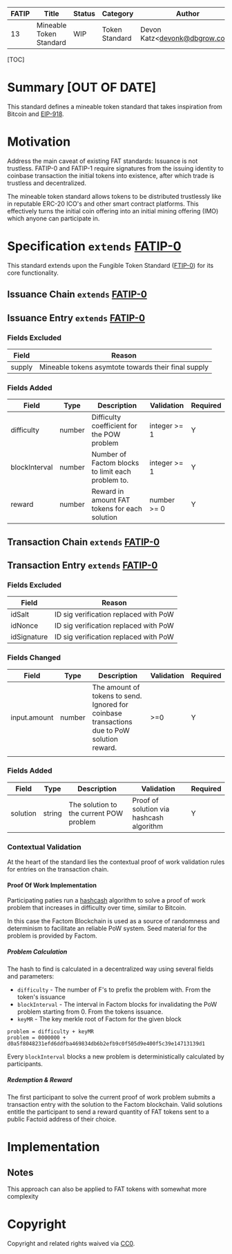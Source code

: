 | FATIP | Title                   | Status | Category       | Author                            | Created   |
| ----- | ----------------------- | ------ | -------------- | --------------------------------- | --------- |
| 13    | Mineable Token Standard | WIP    | Token Standard | Devon Katz\<<devonk@dbgrow.com>\> | 8-17-2018 |


[TOC]

# Summary [OUT OF DATE]

This standard defines a mineable token standard that takes inspiration from
Bitcoin and [EIP-918](https://eips.ethereum.org/EIPS/eip-918).


# Motivation

Address the main caveat of existing FAT standards: Issuance is not trustless.
FATIP-0 and FATIP-1 require signatures from the issuing identity to coinbase
transaction the initial tokens into existence, after which trade is trustless
and decentralized.

The mineable token standard allows tokens to be distributed trustlessly like in
reputable ERC-20 ICO's and other smart contract platforms. This effectively
turns the initial coin offering into an initial mining offering (IMO) which
anyone can participate in.


# Specification `extends` [FATIP-0](0)

This standard extends upon the Fungible Token Standard ([FTIP-0](0)) for its
core functionality.


## Issuance Chain `extends` [FATIP-0](0)


## Issuance Entry `extends` [FATIP-0](0)


### Fields Excluded

| Field  | Reason                                              |
| ------ | --------------------------------------------------- |
| supply | Mineable tokens asymtote towards their final supply |


### Fields Added

| Field         | Type   | Description                                       | Validation   | Required |
| ------------- | ------ | ------------------------------------------------- | ------------ | -------- |
| difficulty    | number | Difficulty coefficient for the POW problem        | integer >= 1 | Y        |
| blockInterval | number | Number of Factom blocks to limit each problem to. | integer >= 1 | Y        |
| reward        | number | Reward in amount FAT tokens for each solution     | number >= 0  | Y        |


## Transaction Chain `extends` [FATIP-0](0)


## Transaction Entry `extends` [FATIP-0](0)


### Fields Excluded

| Field       | Reason                                |
| ----------- | ------------------------------------- |
| idSalt      | ID sig verification replaced with PoW |
| idNonce     | ID sig verification replaced with PoW |
| idSignature | ID sig verification replaced with PoW |



### Fields Changed

| Field        | Type   | Description                                                  | Validation | Required |
| ------------ | ------ | ------------------------------------------------------------ | ---------- | -------- |
| input.amount | number | The amount of tokens to send. Ignored for coinbase transactions due to PoW solution reward. | \>=0       | Y        |
|              |        |                                                              |            |          |


### Fields Added

| Field    | Type   | Description                             | Validation                               | Required |
| -------- | ------ | --------------------------------------- | ---------------------------------------- | -------- |
| solution | string | The solution to the current POW problem | Proof of solution via hashcash algorithm | Y        |



### Contextual Validation

At the heart of the standard lies the contextual proof of work validation rules
for entries on the transaction chain.


#### Proof Of Work Implementation

Participating paties run a [hashcash](https://en.bitcoin.it/wiki/Hashcash)
algorithm to solve a proof of work problem that increases in difficulty over
time, similar to Bitcoin.

In this case the Factom Blockchain is used as a source of randomness and
determinism to facilitate an reliable PoW system. Seed material for the problem
is provided by Factom.


##### Problem Calculation

The hash to find is calculated in a decentralized way using several fields and
parameters:

- `difficulty` - The number of F's to prefix the problem with. From the token's
  issuance
- `blockInterval` - The interval in Factom blocks for invalidating the PoW
  problem starting from 0. From the tokens issuance.
- `keyMR` - The key merkle root of Factom for the given block


```
problem = difficulty + keyMR
problem = 0000000 + d0a5f8048231efd6ddfba469834db6b2efb9c0f505d9e400f5c39e14713139d1
```

Every `blockInterval` blocks a new problem is deterministically calculated by
participants.


##### Redemption & Reward

The first participant to solve the current proof of work problem submits a
transaction entry with the solution to the Factom blockchain. Valid solutions
entitle the participant to send a reward quantity of FAT tokens sent to a
public Factoid address of their choice.


# Implementation

## Notes

This approach can also be applied to FAT tokens with somewhat more complexity


# Copyright

Copyright and related rights waived via
[CC0](https://creativecommons.org/publicdomain/zero/1.0/).
